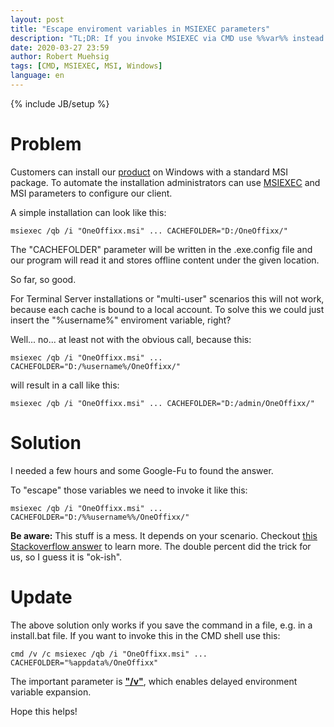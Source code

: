 ```yaml
---
layout: post
title: "Escape enviroment variables in MSIEXEC parameters"
description: "TL;DR: If you invoke MSIEXEC via CMD use %%var%% instead of %var%"
date: 2020-03-27 23:59
author: Robert Muehsig
tags: [CMD, MSIEXEC, MSI, Windows]
language: en
---
```


{% include JB/setup %}

# Problem

Customers can install our [product](https://oneoffixx.com/) on Windows with a standard MSI package. To automate the installation administrators can use [MSIEXEC](https://docs.microsoft.com/de-de/windows/win32/msi/command-line-options?redirectedfrom=MSDN) and MSI parameters to configure our client. 

A simple installation can look like this:

    msiexec /qb /i "OneOffixx.msi" ... CACHEFOLDER="D:/OneOffixx/"

The "CACHEFOLDER" parameter will be written in the .exe.config file and our program will read it and stores offline content under the given location.

So far, so good.

For Terminal Server installations or "multi-user" scenarios this will not work, because each cache is bound to a local account. To solve this we could just insert the "%username%" enviroment variable, right?

Well... no... at least not with the obvious call, because this:

    msiexec /qb /i "OneOffixx.msi" ... CACHEFOLDER="D:/%username%/OneOffixx/"

will result in a call like this:

    msiexec /qb /i "OneOffixx.msi" ... CACHEFOLDER="D:/admin/OneOffixx/"

# Solution

I needed a few hours and some Google-Fu to found the answer.

To "escape" those variables we need to invoke it like this:

    msiexec /qb /i "OneOffixx.msi" ... CACHEFOLDER="D:/%%username%%/OneOffixx/"

__Be aware:__ This stuff is a mess. It depends on your scenario. Checkout [this Stackoverflow answer](https://stackoverflow.com/a/31420292) to learn more. The double percent did the trick for us, so I guess it is "ok-ish".

# Update

The above solution only works if you save the command in a file, e.g. in a install.bat file. If you want to invoke this in the CMD shell use this:

    cmd /v /c msiexec /qb /i "OneOffixx.msi" ... CACHEFOLDER="%appdata%/OneOffixx"
    
The important parameter is __["/v"](https://docs.microsoft.com/en-us/windows-server/administration/windows-commands/cmd)__, which enables delayed environment variable expansion.

Hope this helps!
